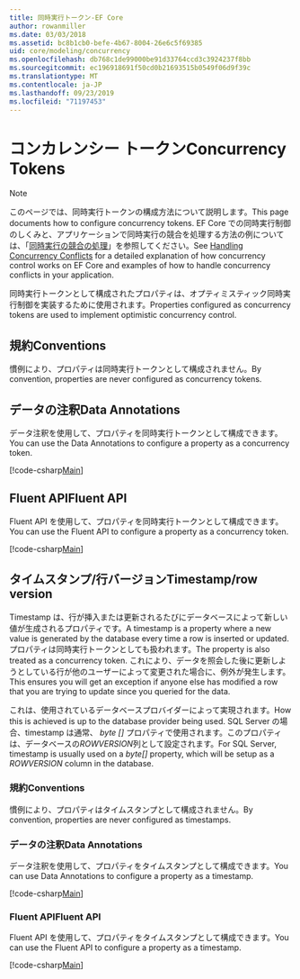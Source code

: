 ```yaml
---
title: 同時実行トークン-EF Core
author: rowanmiller
ms.date: 03/03/2018
ms.assetid: bc8b1cb0-befe-4b67-8004-26e6c5f69385
uid: core/modeling/concurrency
ms.openlocfilehash: db768c1de99000be91d33764ccd3c3924237f8bb
ms.sourcegitcommit: ec196918691f50cd0b21693515b0549f06d9f39c
ms.translationtype: MT
ms.contentlocale: ja-JP
ms.lasthandoff: 09/23/2019
ms.locfileid: "71197453"
---
```

# <a name="concurrency-tokens"></a><span data-ttu-id="469ff-102">コンカレンシー トークン</span><span class="sxs-lookup"><span data-stu-id="469ff-102">Concurrency Tokens</span></span>

> [!NOTE]
> <span data-ttu-id="469ff-103">このページでは、同時実行トークンの構成方法について説明します。</span><span class="sxs-lookup"><span data-stu-id="469ff-103">This page documents how to configure concurrency tokens.</span></span> <span data-ttu-id="469ff-104">EF Core での同時実行制御のしくみと、アプリケーションで同時実行の競合を処理する方法の例については、「[同時実行の競合の処理](../saving/concurrency.md)」を参照してください。</span><span class="sxs-lookup"><span data-stu-id="469ff-104">See [Handling Concurrency Conflicts](../saving/concurrency.md) for a detailed explanation of how concurrency control works on EF Core and examples of how to handle concurrency conflicts in your application.</span></span>

<span data-ttu-id="469ff-105">同時実行トークンとして構成されたプロパティは、オプティミスティック同時実行制御を実装するために使用されます。</span><span class="sxs-lookup"><span data-stu-id="469ff-105">Properties configured as concurrency tokens are used to implement optimistic concurrency control.</span></span>

## <a name="conventions"></a><span data-ttu-id="469ff-106">規約</span><span class="sxs-lookup"><span data-stu-id="469ff-106">Conventions</span></span>

<span data-ttu-id="469ff-107">慣例により、プロパティは同時実行トークンとして構成されません。</span><span class="sxs-lookup"><span data-stu-id="469ff-107">By convention, properties are never configured as concurrency tokens.</span></span>

## <a name="data-annotations"></a><span data-ttu-id="469ff-108">データの注釈</span><span class="sxs-lookup"><span data-stu-id="469ff-108">Data Annotations</span></span>

<span data-ttu-id="469ff-109">データ注釈を使用して、プロパティを同時実行トークンとして構成できます。</span><span class="sxs-lookup"><span data-stu-id="469ff-109">You can use the Data Annotations to configure a property as a concurrency token.</span></span>

[!code-csharp[Main](../../../samples/core/Modeling/DataAnnotations/Concurrency.cs#ConfigureConcurrencyAnnotations)]

## <a name="fluent-api"></a><span data-ttu-id="469ff-110">Fluent API</span><span class="sxs-lookup"><span data-stu-id="469ff-110">Fluent API</span></span>

<span data-ttu-id="469ff-111">Fluent API を使用して、プロパティを同時実行トークンとして構成できます。</span><span class="sxs-lookup"><span data-stu-id="469ff-111">You can use the Fluent API to configure a property as a concurrency token.</span></span>

[!code-csharp[Main](../../../samples/core/Modeling/FluentAPI/Concurrency.cs#ConfigureConcurrencyFluent)]

## <a name="timestamprow-version"></a><span data-ttu-id="469ff-112">タイムスタンプ/行バージョン</span><span class="sxs-lookup"><span data-stu-id="469ff-112">Timestamp/row version</span></span>

<span data-ttu-id="469ff-113">Timestamp は、行が挿入または更新されるたびにデータベースによって新しい値が生成されるプロパティです。</span><span class="sxs-lookup"><span data-stu-id="469ff-113">A timestamp is a property where a new value is generated by the database every time a row is inserted or updated.</span></span> <span data-ttu-id="469ff-114">プロパティは同時実行トークンとしても扱われます。</span><span class="sxs-lookup"><span data-stu-id="469ff-114">The property is also treated as a concurrency token.</span></span> <span data-ttu-id="469ff-115">これにより、データを照会した後に更新しようとしている行が他のユーザーによって変更された場合に、例外が発生します。</span><span class="sxs-lookup"><span data-stu-id="469ff-115">This ensures you will get an exception if anyone else has modified a row that you are trying to update since you queried for the data.</span></span>

<span data-ttu-id="469ff-116">これは、使用されているデータベースプロバイダーによって実現されます。</span><span class="sxs-lookup"><span data-stu-id="469ff-116">How this is achieved is up to the database provider being used.</span></span> <span data-ttu-id="469ff-117">SQL Server の場合、timestamp は通常、 *byte []* プロパティで使用されます。このプロパティは、データベースの*ROWVERSION*列として設定されます。</span><span class="sxs-lookup"><span data-stu-id="469ff-117">For SQL Server, timestamp is usually used on a *byte[]* property, which will be setup as a *ROWVERSION* column in the database.</span></span>

### <a name="conventions"></a><span data-ttu-id="469ff-118">規約</span><span class="sxs-lookup"><span data-stu-id="469ff-118">Conventions</span></span>

<span data-ttu-id="469ff-119">慣例により、プロパティはタイムスタンプとして構成されません。</span><span class="sxs-lookup"><span data-stu-id="469ff-119">By convention, properties are never configured as timestamps.</span></span>

### <a name="data-annotations"></a><span data-ttu-id="469ff-120">データの注釈</span><span class="sxs-lookup"><span data-stu-id="469ff-120">Data Annotations</span></span>

<span data-ttu-id="469ff-121">データ注釈を使用して、プロパティをタイムスタンプとして構成できます。</span><span class="sxs-lookup"><span data-stu-id="469ff-121">You can use Data Annotations to configure a property as a timestamp.</span></span>

[!code-csharp[Main](../../../samples/core/Modeling/DataAnnotations/Timestamp.cs#ConfigureTimestampAnnotations)]

### <a name="fluent-api"></a><span data-ttu-id="469ff-122">Fluent API</span><span class="sxs-lookup"><span data-stu-id="469ff-122">Fluent API</span></span>

<span data-ttu-id="469ff-123">Fluent API を使用して、プロパティをタイムスタンプとして構成できます。</span><span class="sxs-lookup"><span data-stu-id="469ff-123">You can use the Fluent API to configure a property as a timestamp.</span></span>

[!code-csharp[Main](../../../samples/core/Modeling/FluentAPI/Timestamp.cs#ConfigureTimestampFluent)]
